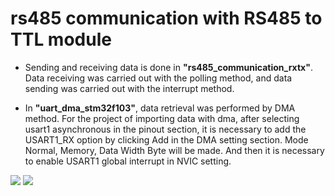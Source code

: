 # rs485 communication with RS485 to TTL module

* Sending and receiving data is done in **"rs485_communication_rxtx"**. Data receiving was carried out with the polling method, and data sending was carried out with the interrupt method.

* In **"uart_dma_stm32f103"**, data retrieval was performed by DMA method. For the project of importing data with dma, after selecting usart1 asynchronous in the pinout section, it is necessary to add the USART1_RX option by clicking Add in the DMA setting section. Mode Normal, Memory, Data Width Byte will be made. And then it is necessary to enable USART1 global interrupt in NVIC setting.


<img src="https://github.com/ozgedurgut/rs485_communication_rxtx/blob/main/rs485_communication_rxtx/1.jpg"   >
<img src="https://github.com/ozgedurgut/rs485_communication_rxtx/blob/main/rs485_communication_rxtx/2.jpg"   >
